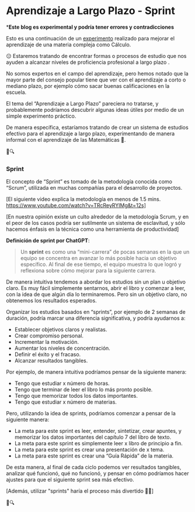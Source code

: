 # Aprendizaje a Largo Plazo - Sprint

***Este blog es experimental y podría tener errores y contradicciones**

Esto es una continuación de un [experimento](https://github.com/edgarfrancisco2022/TortugaIQ/blob/main/16%20-%20%F0%9F%94%A2100%20d%C3%ADas%20de%20C%C3%A1lculo%20-%20un%20experimento%20de%20aprendizaje%20real%20-%20d%C3%ADa%2082-100%E2%81%95.md) realizado para mejorar el aprendizaje de una materia compleja como Cálculo.

😑 Estaremos tratando de encontrar formas o procesos de estudio que nos ayuden a alcanzar niveles de proficiencia profesional a largo plazo .

No somos expertos en el campo del aprendizaje, pero hemos notado que la mayor parte del consejo popular tiene que ver con el aprendizaje a corto o mediano plazo, por ejemplo cómo sacar buenas calificaciones en la escuela.

El tema del “Aprendizaje a Largo Plazo” pareciera no tratarse, y probablemente podríamos descubrir algunas ideas útiles por medio de un simple experimento práctico.

De manera específica, estaríamos tratando de crear un sistema de estudios efectivo para el aprendizaje a largo plazo, experimentando de manera informal con el aprendizaje de las Matemáticas 🔢.

🐢🔍

### Sprint

El concepto de “Sprint” es tomado de la metodología conocida como “Scrum”, utilizada en muchas compañías para el desarrollo de proyectos. 

[El siguiente video explica la metodología en menos de 1.5 mins. https://www.youtube.com/watch?v=TRcReyRYIMg&t=12s]

[En nuestra opinión existe un culto alrededor de la metodología Scrum, y en el peor de los casos podría ser sutilmente un sistema de esclavitud, y sólo hacemos énfasis en la técnica como una herramienta de productividad]

**Definición de sprint por ChatGPT**:

> Un **sprint** es como una “mini-carrera” de pocas semanas en la que un equipo se concentra en avanzar lo más posible hacia un objetivo específico. Al final de ese tiempo, el equipo muestra lo que logró y reflexiona sobre cómo mejorar para la siguiente carrera.
> 

De manera intuitiva tendemos a abordar los estudios sin un plan u objetivo claro. Es muy fácil simplemente sentarnos, abrir el libro y comenzar a leer, con la idea de que algún día lo terminaremos. Pero sin un objetivo claro, no obtenemos los resultados esperados. 

Organizar los estudios basados en “sprints”, por ejemplo de 2 semanas de duración, podría marcar una diferencia significativa, y podría ayudarnos a:

- Establecer objetivos claros y realistas.
- Crear compromiso personal.
- Incrementar la motivación.
- Aumentar los niveles de concentración.
- Definir el éxito y el fracaso.
- Alcanzar resultados tangibles.

Por ejemplo, de manera intuitiva podríamos pensar de la siguiente manera:

- Tengo que estudiar x número de horas.
- Tengo que terminar de leer el libro lo más pronto posible.
- Tengo que memorizar todos los datos importantes.
- Tengo que estudiar x número de materias.

Pero, utilizando la idea de sprints, podríamos comenzar a pensar de la siguiente manera:

- La meta para este sprint es leer, entender, sintetizar, crear apuntes, y memorizar los datos importantes del capítulo 7 del libro de texto.
- La meta para este sprint es simplemente leer x libro de principio a fin.
- La meta para este sprint es crear una presentación de x tema.
- La meta para este sprint es crear una “Guía Rápida” de la materia.

De esta manera, al final de cada ciclo podemos ver resultados tangibles, analizar qué funcionó, qué no funcionó, y pensar en cómo podríamos hacer ajustes para que el siguiente sprint sea más efectivo.

[Además, utilizar "sprints" haría el proceso más divertido 🤦‍♂️]

🐢🔍
